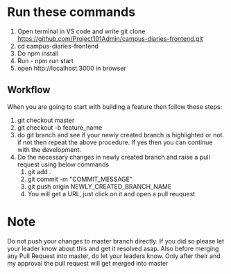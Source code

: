 # Run these commands

1. Open terminal in VS code and write git clone https://github.com/Project101Admin/campus-diaries-frontend.git
2. cd campus-diaries-frontend
3. Do npm install
4. Run - npm run start
5. open http://localhost:3000 in browser

## Workflow

When you are going to start with building a feature then follow these steps:

1. git checkout master
2. git checkout -b feature_name
3. do git branch and see if your newly created branch is highlighted or not. if not then repeat the above procedure. If yes then you can continue with the development.
4. Do the necessary changes in newly created branch and raise a pull request using below commands
   1. git add .
   2. git commit -m "COMMIT_MESSAGE"
   3. git push origin NEWLY_CREATED_BRANCH_NAME
   4. You will get a URL, just click on it and open a pull reuquest

# Note

Do not push your changes to master branch directly. If you did so please let your leader know about this and get it resolved asap. Also before merging any Pull Request into master, do let your leaders know. Only after their and my approval the pull request will get merged into master

